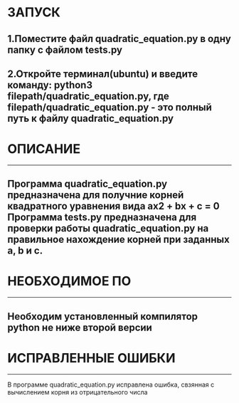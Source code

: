 # ЗАПУСК
1.Поместите файл quadratic_equation.py в одну папку с файлом tests.py
---
2.Откройте терминал(ubuntu) и введите команду: python3 filepath/quadratic_equation.py, где filepath/quadratic_equation.py - это полный путь к файлу quadratic_equation.py
---
# ОПИСАНИЕ
---
Программа quadratic_equation.py предназначена для получние корней квадратного уравнения вида ax2 + bx + c = 0
Программа tests.py предназначена для проверки работы quadratic_equation.py на правильное нахождение корней при заданных a, b и c.
---
# НЕОБХОДИМОЕ ПО
---
Необходим установленный компилятор python не ниже второй версии
---
# ИСПРАВЛЕННЫЕ ОШИБКИ
---
В программе quadratic_equation.py исправлена ошибка, свзянная с вычислением корня из отрицательного числа
